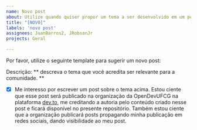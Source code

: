 ```yaml
---
name: Novo post
about: Utilize quando quiser propor um tema a ser desenvolvido em um post.
title: "[NOVO]"
labels: 'novo post'
assignees: JuanBarros2, JRobsonJr
projects: Geral

---
```


Por favor, utilize o seguinte template para sugerir um novo post:

Descrição: ** descreva o tema que você acredita ser relevante para a comunidade. **

- [x] Me interesso por escrever um post sobre o tema acima. Estou ciente que esse post
será publicado na organização da OpenDevUFCG na plataforma [dev.to](https://dev.to/), me
creditando a autoria pelo conteúdo criado nesse post e ficará disponível no presente 
repositório. Também estou ciente que a organização publicará posts propagando minha
publicação em redes sociais, dando visibilidade ao meu post. 
